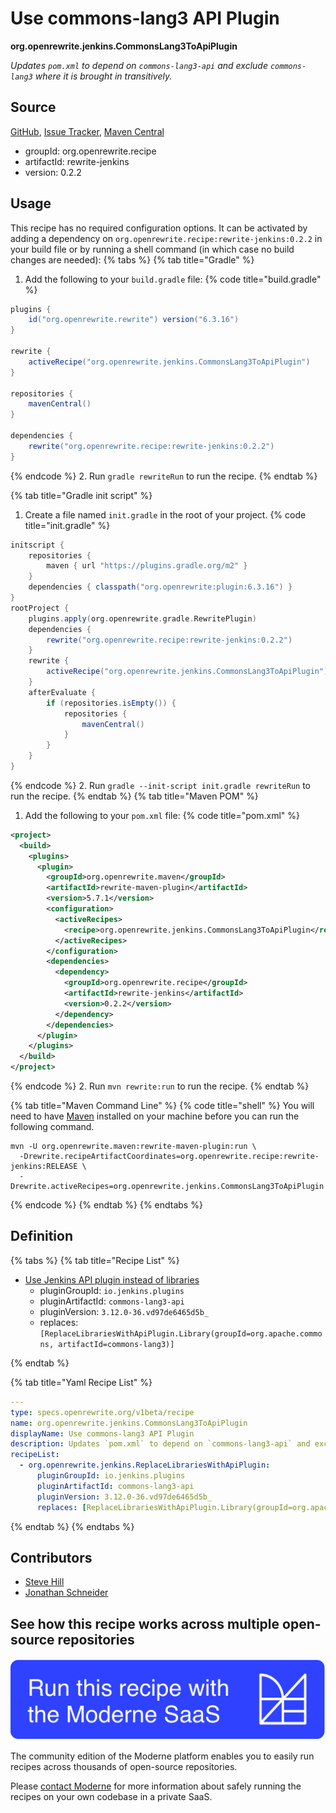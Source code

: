 # Use commons-lang3 API Plugin

**org.openrewrite.jenkins.CommonsLang3ToApiPlugin**

_Updates `pom.xml` to depend on `commons-lang3-api` and exclude `commons-lang3` where it is brought in transitively._

## Source

[GitHub](https://github.com/openrewrite/rewrite-jenkins/blob/main/src/main/resources/META-INF/rewrite/rewrite.yml), [Issue Tracker](https://github.com/openrewrite/rewrite-jenkins/issues), [Maven Central](https://central.sonatype.com/artifact/org.openrewrite.recipe/rewrite-jenkins/0.2.2/jar)

* groupId: org.openrewrite.recipe
* artifactId: rewrite-jenkins
* version: 0.2.2


## Usage

This recipe has no required configuration options. It can be activated by adding a dependency on `org.openrewrite.recipe:rewrite-jenkins:0.2.2` in your build file or by running a shell command (in which case no build changes are needed): 
{% tabs %}
{% tab title="Gradle" %}
1. Add the following to your `build.gradle` file:
{% code title="build.gradle" %}
```groovy
plugins {
    id("org.openrewrite.rewrite") version("6.3.16")
}

rewrite {
    activeRecipe("org.openrewrite.jenkins.CommonsLang3ToApiPlugin")
}

repositories {
    mavenCentral()
}

dependencies {
    rewrite("org.openrewrite.recipe:rewrite-jenkins:0.2.2")
}
```
{% endcode %}
2. Run `gradle rewriteRun` to run the recipe.
{% endtab %}

{% tab title="Gradle init script" %}
1. Create a file named `init.gradle` in the root of your project.
{% code title="init.gradle" %}
```groovy
initscript {
    repositories {
        maven { url "https://plugins.gradle.org/m2" }
    }
    dependencies { classpath("org.openrewrite:plugin:6.3.16") }
}
rootProject {
    plugins.apply(org.openrewrite.gradle.RewritePlugin)
    dependencies {
        rewrite("org.openrewrite.recipe:rewrite-jenkins:0.2.2")
    }
    rewrite {
        activeRecipe("org.openrewrite.jenkins.CommonsLang3ToApiPlugin")
    }
    afterEvaluate {
        if (repositories.isEmpty()) {
            repositories {
                mavenCentral()
            }
        }
    }
}
```
{% endcode %}
2. Run `gradle --init-script init.gradle rewriteRun` to run the recipe.
{% endtab %}
{% tab title="Maven POM" %}
1. Add the following to your `pom.xml` file:
{% code title="pom.xml" %}
```xml
<project>
  <build>
    <plugins>
      <plugin>
        <groupId>org.openrewrite.maven</groupId>
        <artifactId>rewrite-maven-plugin</artifactId>
        <version>5.7.1</version>
        <configuration>
          <activeRecipes>
            <recipe>org.openrewrite.jenkins.CommonsLang3ToApiPlugin</recipe>
          </activeRecipes>
        </configuration>
        <dependencies>
          <dependency>
            <groupId>org.openrewrite.recipe</groupId>
            <artifactId>rewrite-jenkins</artifactId>
            <version>0.2.2</version>
          </dependency>
        </dependencies>
      </plugin>
    </plugins>
  </build>
</project>
```
{% endcode %}
2. Run `mvn rewrite:run` to run the recipe.
{% endtab %}

{% tab title="Maven Command Line" %}
{% code title="shell" %}
You will need to have [Maven](https://maven.apache.org/download.cgi) installed on your machine before you can run the following command.

```shell
mvn -U org.openrewrite.maven:rewrite-maven-plugin:run \
  -Drewrite.recipeArtifactCoordinates=org.openrewrite.recipe:rewrite-jenkins:RELEASE \
  -Drewrite.activeRecipes=org.openrewrite.jenkins.CommonsLang3ToApiPlugin
```
{% endcode %}
{% endtab %}
{% endtabs %}

## Definition

{% tabs %}
{% tab title="Recipe List" %}
* [Use Jenkins API plugin instead of libraries](../jenkins/replacelibrarieswithapiplugin.md)
  * pluginGroupId: `io.jenkins.plugins`
  * pluginArtifactId: `commons-lang3-api`
  * pluginVersion: `3.12.0-36.vd97de6465d5b_`
  * replaces: `[ReplaceLibrariesWithApiPlugin.Library(groupId=org.apache.commons, artifactId=commons-lang3)]`

{% endtab %}

{% tab title="Yaml Recipe List" %}
```yaml
---
type: specs.openrewrite.org/v1beta/recipe
name: org.openrewrite.jenkins.CommonsLang3ToApiPlugin
displayName: Use commons-lang3 API Plugin
description: Updates `pom.xml` to depend on `commons-lang3-api` and exclude `commons-lang3` where it is brought in transitively.
recipeList:
  - org.openrewrite.jenkins.ReplaceLibrariesWithApiPlugin:
      pluginGroupId: io.jenkins.plugins
      pluginArtifactId: commons-lang3-api
      pluginVersion: 3.12.0-36.vd97de6465d5b_
      replaces: [ReplaceLibrariesWithApiPlugin.Library(groupId=org.apache.commons, artifactId=commons-lang3)]

```
{% endtab %}
{% endtabs %}

## Contributors
* [Steve Hill](mailto:sghill.dev@gmail.com)
* [Jonathan Schneider](mailto:jkschneider@gmail.com)


## See how this recipe works across multiple open-source repositories

[![Moderne Link Image](/.gitbook/assets/ModerneRecipeButton.png)](https://app.moderne.io/recipes/org.openrewrite.jenkins.CommonsLang3ToApiPlugin)

The community edition of the Moderne platform enables you to easily run recipes across thousands of open-source repositories.

Please [contact Moderne](https://moderne.io/product) for more information about safely running the recipes on your own codebase in a private SaaS.
